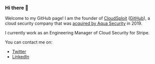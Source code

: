 ### Hi there 👋

<!--
**matthewdfuller/matthewdfuller** is a ✨ _special_ ✨ repository because its `README.md` (this file) appears on your GitHub profile.

Here are some ideas to get you started:

- 🔭 I’m currently working on ...
- 🌱 I’m currently learning ...
- 👯 I’m looking to collaborate on ...
- 🤔 I’m looking for help with ...
- 💬 Ask me about ...
- 📫 How to reach me: ...
- 😄 Pronouns: ...
- ⚡ Fun fact: ...
-->

Welcome to my GitHub page! I am the founder of [CloudSploit](https://cloudsploit.com) ([GitHub](https://github.com/aquasecurity/cloudsploit)), a cloud security company that was [acquired by Aqua Security](https://cloud7.news/security/aqua-security-expands-its-cspm-with-the-acquisition-of-cloudsploit) in 2019.

I currently work as an Engineering Manager of Cloud Security for Stripe.

You can contact me on:
- [Twitter](https://twitter.com/matthewdfuller)
- [LinkedIn](https://linkedin.com/in/mattdfuller/)
